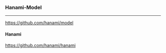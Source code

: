 ### Hanami-Model
---
https://github.com/hanami/model
#### Hanami
https://github.com/hanami/hanami


```



```

```ruby


















```



